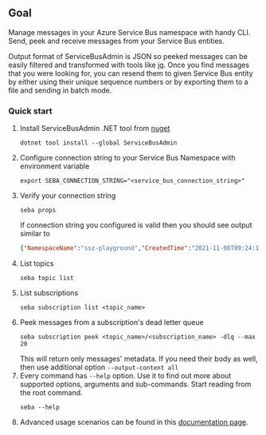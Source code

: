 ## Goal
Manage messages in your Azure Service Bus namespace with handy CLI. Send, peek and receive messages from your Service Bus entities.

Output format of ServiceBusAdmin is JSON so peeked messages can be easily filtered and transformed with tools like [jq](https://stedolan.github.io/jq/). Once you find messages that you were looking for, you can resend them to given Service Bus entity by either using their unique sequence numbers or by exporting them to a file and sending in batch mode.

### Quick start
1. Install ServiceBusAdmin .NET tool from [nuget](https://www.nuget.org/packages/ServiceBusAdmin)
    ```shell
    dotnet tool install --global ServiceBusAdmin
    ```
2. Configure connection string to your Service Bus Namespace with environment variable
     ```shell
    export SEBA_CONNECTION_STRING="<service_bus_connection_string>"
    ```
3. Verify your connection string
     ```shell
    seba props
    ```
   If connection string you configured is valid then you should see output similar to
     ```json
    {"NamespaceName":"ssz-playground","CreatedTime":"2021-11-08T09:24:12.41+00:00","ModifiedTime":"2021-11-09T09:23:31.117+00:00"}
    ```
4. List topics
   ```shell
   seba topic list
    ```
5. List subscriptions
   ```shell
   seba subscription list <topic_name>
    ```
6. Peek messages from a subscription's dead letter queue
   ```shell
   seba subscription peek <topic_name>/<subscription_name> -dlq --max 20
    ```
   This will return only messages' metadata. If you need their body as well, then use additional option `--output-content all`
7. Every command has `--help` option. Use it to find out more about supported options, arguments and sub-commands. Start reading from the root command.
   ```shell
   seba --help
    ```
8. Advanced usage scenarios can be found in this [documentation page](https://github.com/sszlachetka/ServiceBusAdmin/blob/master/docs/advanced-usage-scenarios.md).